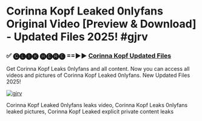 # Corinna Kopf Leaked 0nlyfans Original Video [Preview & Download] - Updated Files 2025! #gjrv

<h3>✅ 🅒🅛🅘🅚 🅗🅔🅡🅔 ==►► <a href="https://mediafile.pages.dev?q=Corinna+Kopf&ref=B5R" rel="nofollow">Corinna Kopf Updated Files</a></h3>

Get Corinna Kopf Leaks 0nlyfans and all content. Now you can access all videos and pictures of Corinna Kopf Leaked 0nlyfans. New Updated Files 2025!

[![gjrv](https://github.com/user-attachments/assets/f5210949-1d50-4880-9bd9-f37c6975c838)](https://mediafile.pages.dev?q=Corinna+Kopf&ref=B5R)

Corinna Kopf Leaked 0nlyfans leaks video, Corinna Kopf Leaks 0nlyfans leaked pictures, Corinna Kopf Leaked explicit private content leaks